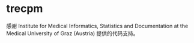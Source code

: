 # trecpm
感谢 Institute for Medical Informatics, Statistics and Documentation at the Medical University of Graz (Austria) 提供的代码支持。
